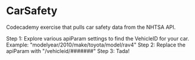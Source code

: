 # CarSafety
Codecademy exercise that pulls car safety data from the NHTSA API.

Step 1: Explore various apiParam settings to find the VehicleID for your car. Example: "modelyear/2010/make/toyota/model/rav4"
Step 2: Replace the apiParam with "/vehicleid/#######"
Step 3: Tada!
